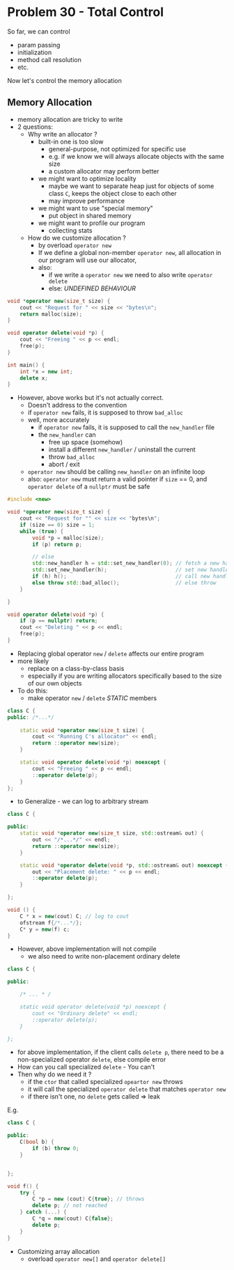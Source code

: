 # Problem 30 - Total Control 

So far, we can control 
- param passing 
- initialization
- method call resolution 
- etc. 

Now let's control the memory allocation

## Memory Allocation 
- memory allocation are tricky to write 
- 2 questions:
    - Why write an allocator ? 
        - built-in one is too slow 
            - general-purpose, not optimized for specific use 
            - e.g. if we know we will always allocate objects with the same size 
            - a custom allocator may perform better 
        - we might want to optimize locality 
            - maybe we want to separate heap just for objects of some class `C`, keeps the object close to each other 
            - may improve performance 
        - we might want to use "special memory"
            - put object in shared memory 
        - we might want to profile our program 
            - collecting stats 
    - How do we customize allocation ? 
        - by overload `operator new` 
        - If we define a global non-member `operator new`, all allocation in our program will use our allocator, 
        - also:
            - if we write a `operator new` we need to also write `operator delete` 
            - else: *UNDEFINED BEHAVIOUR* 


``` C++
void *operator new(size_t size) {
    cout << "Request for " << size << "bytes\n";
    return malloc(size);
}

void operator delete(void *p) {
    cout << "Freeing " << p << endl;
    free(p);
}

int main() {
    int *x = new int;
    delete x;
}
```


- However, above works but it's not actually correct.
    - Doesn't address to the convention
    - if `operator new` fails, it is supposed to throw `bad_alloc` 
    - well, more accurately
        - if `operator new` fails, it is supposed to call the `new_handler` file 
        - the `new_handler` can 
            - free up space (somehow)
            - install a different `new_handler` / uninstall the current 
            - throw `bad_alloc`
            - abort / exit 
    - `operator new` should be calling `new_handler` on an infinite loop 
    - also: `operator new` must return a valid pointer if `size` == 0, and `operator delete` of a `nullptr` must be safe


``` C++
#include <new>

void *operator new(size_t size) {
    cout << "Request for "" << size << "bytes\n";
    if (size == 0) size = 1;
    while (true) {
        void *p = malloc(size);
        if (p) return p;

        // else 
        std::new_handler h = std::set_new_handler(0); // fetch a new handler 
        std::set_new_handler(h);                      // set new handler 
        if (h) h();                                   // call new handler if it is valid 
        else throw std::bad_alloc();                  // else throw 
    }

}

void operator delete(void *p) {
    if (p == nullptr) return;
    cout << "Deleting " << p << endl;
    free(p);
}

```

- Replacing global operator `new` / `delete` affects our entire program 
- more likely 
    - replace on a class-by-class basis 
    - especially if you are writing allocators specifically based to the size of our own objects 
- To do this: 
    - make operator `new` / `delete` *STATIC* members 

``` C++
class C {
public: /*...*/
    
    static void *operator new(size_t size) {
        cout << "Running C's allocator" << endl;
        return ::operator new(size);
    }

    static void operator delete(void *p) noexcept { 
        cout << "Freeing " << p << endl;
        ::operator delete(p);
    }
};
```

- to Generalize - we can log to arbitrary stream 

``` C++
class C {

public:
    static void *operator new(size_t size, std::ostream& out) {
        out << "/*...*/" << endl;
        return ::operator new(size);
    }

    static void *operator delete(void *p, std::ostream& out) noexcept {
        out << "Placement delete: " << p << endl;
        ::operator delete(p);
    }   

};

void () {
    C * x = new(cout) C; // log to cout 
    ofstream f{/*...*/};
    C* y = new(f) c; 
}
```

- However, above implementation will not compile 
    - we also need to write non-placement ordinary delete 

``` C++
class C {

public:

    /* ... * /

    static void operator delete(void *p) noexcept {
        cout << "Ordinary delete" << endl;
        ::operator delete(p);
    }

};
```


- for above implementation, if the client calls `delete p`, there need to be a non-specialized operator `delete`, else compile error 
- How can you call specialized `delete` - You can't 
- Then why do we need it ?  
    - if the `ctor` that called specialized `opeartor new` throws 
    - it will call the specialized `operator delete` that matches `operator new` 
    - if there isn't one, no `delete` gets called => leak 


E.g.

``` C++
class C {

public:
    C(bool b) {
        if (b) throw 0;
    }


};

void f() {
    try {
        C *p = new (cout) C{true}; // throws 
        delete p; // not reached 
    } catch (...) {
        C *q = new(cout) C{false};
        delete p;
    }
}
```


- Customizing array allocation 
    - overload `operator new[]` and `operator delete[]` 









